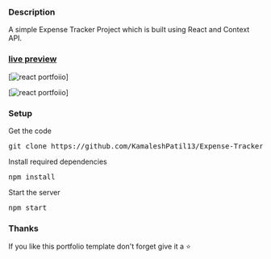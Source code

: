 
### Description

A simple Expense Tracker Project which is built using React and Context API. 

### [live preview](https://ubaimutl.github.io/react-portfolio/)

[![react portfoiio](../expence-tracker/assets/Expense-Tracker-1.png)]

[![react portfoiio](../expence-tracker/assets/Expense-Tracker-2.png)]


### Setup

Get the code

<pre>git clone https://github.com/KamaleshPatil13/Expense-Tracker.git</pre>
 
Install required dependencies

<pre>npm install</pre>

Start the server

<pre>npm start</pre>

### Thanks

If you like this portfolio template don't forget give it a ⭐ 


